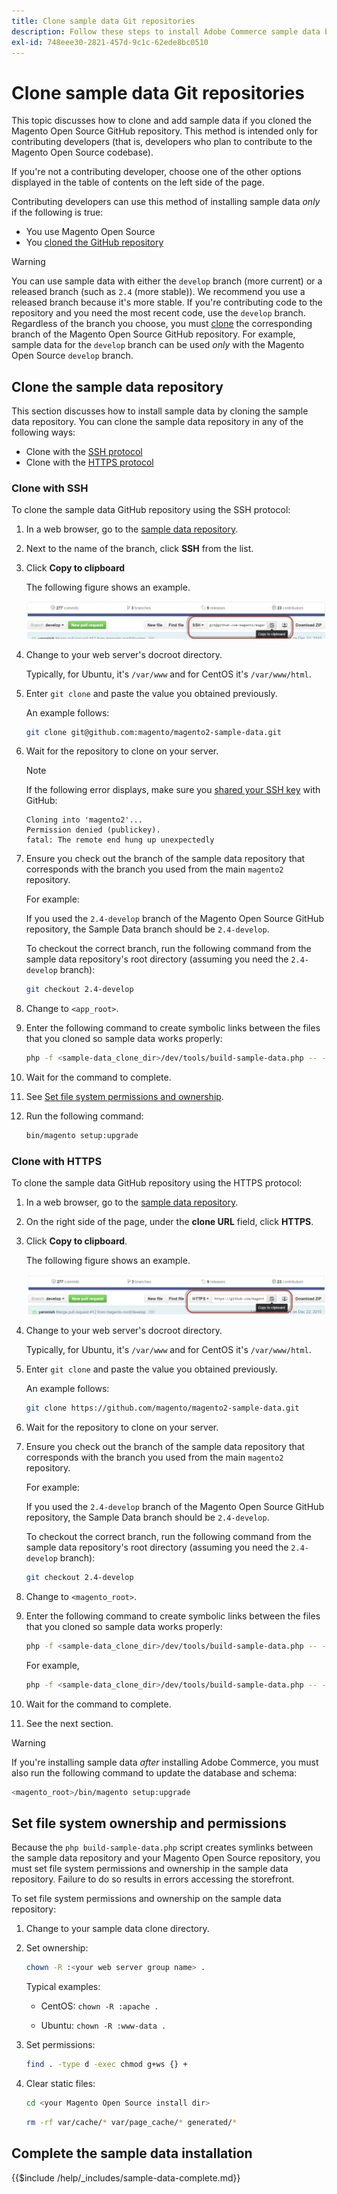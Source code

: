 ```yaml
---
title: Clone sample data Git repositories
description: Follow these steps to install Adobe Commerce sample data by cloning Git repositories.
exl-id: 748eee30-2821-457d-9c1c-62ede8bc0510
---
```

# Clone sample data Git repositories

This topic discusses how to clone and add sample data if you cloned the Magento Open Source GitHub repository. This method is intended only for contributing developers (that is, developers who plan to contribute to the Magento Open Source codebase).

If you're not a contributing developer, choose one of the other options displayed in the table of contents on the left side of the page.

Contributing developers can use this method of installing sample data *only* if the following is true:

*  You use Magento Open Source
*  You [cloned the GitHub repository](https://developer.adobe.com/commerce/contributor/guides/install/clone-repository/)

>[!WARNING]
>
>You can use sample data with either the `develop` branch (more current) or a released branch (such as `2.4` (more stable)). We recommend you use a released branch because it's more stable. If you're contributing code to the repository and you need the most recent code, use the `develop` branch. Regardless of the branch you choose, you must [clone](https://developer.adobe.com/commerce/contributor/guides/install/clone-repository/) the corresponding branch of the Magento Open Source GitHub repository. For example, sample data for the `develop` branch can be used *only* with the Magento Open Source `develop` branch.

## Clone the sample data repository

This section discusses how to install sample data by cloning the sample data repository. You can clone the sample data repository in any of the following ways:

*  Clone with the [SSH protocol](#clone-with-ssh)
*  Clone with the [HTTPS protocol](#clone-with-https)

### Clone with SSH

To clone the sample data GitHub repository using the SSH protocol:

1. In a web browser, go to the [sample data repository](https://github.com/magento/magento2-sample-data).
1. Next to the name of the branch, click **SSH** from the list.
1. Click **Copy to clipboard**

   The following figure shows an example.

   ![Clone the GitHub repository using SSH](../../assets/installation/install_mage2_clone-ssh.png)

1. Change to your web server's docroot directory.

   Typically, for Ubuntu, it's `/var/www` and for CentOS it's `/var/www/html`.

1. Enter `git clone` and paste the value you obtained previously.

   An example follows:

   ```bash
   git clone git@github.com:magento/magento2-sample-data.git
   ```

1. Wait for the repository to clone on your server.

   >[!NOTE]
   >
   >If the following error displays, make sure you [shared your SSH key](https://docs.github.com/articles/generating-ssh-keys/) with GitHub:<br>

   ```
   Cloning into 'magento2'...
   Permission denied (publickey).
   fatal: The remote end hung up unexpectedly
   ```

1. Ensure you check out the branch of the sample data repository that corresponds with the branch you used from the main `magento2` repository.

   For example:

   If you used the `2.4-develop` branch of the Magento Open Source GitHub repository, the Sample Data branch should be `2.4-develop`.

   To checkout the correct branch, run the following command from the sample data repository's root directory (assuming you need the `2.4-develop` branch):

   ```bash
   git checkout 2.4-develop
   ```

1. Change to `<app_root>`.
1. Enter the following command to create symbolic links between the files that you cloned so sample data works properly:

   ```bash
   php -f <sample-data_clone_dir>/dev/tools/build-sample-data.php -- --ce-source="<path_to_your_magento_instance>"
   ```

1. Wait for the command to complete.

1. See [Set file system permissions and ownership](#set-file-system-ownership-and-permissions).

1. Run the following command:

   ```bash
   bin/magento setup:upgrade
   ```

### Clone with HTTPS

To clone the sample data GitHub repository using the HTTPS protocol:

1. In a web browser, go to the [sample data repository](https://github.com/magento/magento2-sample-data).
1. On the right side of the page, under the **clone URL** field, click **HTTPS**.
1. Click **Copy to clipboard**.

   The following figure shows an example.

   ![Clone the GitHub repository using HTTPS](../../assets/installation/install_mage2_clone-https.png)

1. Change to your web server's docroot directory.

   Typically, for Ubuntu, it's `/var/www` and for CentOS it's `/var/www/html`.

1. Enter `git clone` and paste the value you obtained previously.

   An example follows:

   ```bash
   git clone https://github.com/magento/magento2-sample-data.git
   ```

1. Wait for the repository to clone on your server.
1. Ensure you check out the branch of the sample data repository that corresponds with the branch you used from the main `magento2` repository.

   For example:

   If you used the `2.4-develop` branch of the Magento Open Source GitHub repository, the Sample Data branch should be `2.4-develop`.

   To checkout the correct branch, run the following command from the sample data repository's root directory (assuming you need the `2.4-develop` branch):

   ```bash
   git checkout 2.4-develop
   ```

1. Change to `<magento_root>`.
1. Enter the following command to create symbolic links between the files that you cloned so sample data works properly:

   ```bash
   php -f <sample-data_clone_dir>/dev/tools/build-sample-data.php -- --ce-source="<path_to_your_magento_instance>"
   ```

   For example,

   ```bash
   php -f <sample-data_clone_dir>/dev/tools/build-sample-data.php -- --ce-source="/var/www/magento2"
   ```

1. Wait for the command to complete.
1. See the next section.

>[!WARNING]
>
>If you're installing sample data *after* installing Adobe Commerce, you must also run the following command to update the database and schema:
>
>```bash
><magento_root>/bin/magento setup:upgrade
>```

## Set file system ownership and permissions

Because the `php build-sample-data.php` script creates symlinks between the sample data repository and your Magento Open Source repository, you must set file system permissions and ownership in the sample data repository. Failure to do so results in errors accessing the storefront.

To set file system permissions and ownership on the sample data repository:

1. Change to your sample data clone directory.
1. Set ownership:

   ```bash
   chown -R :<your web server group name> .
   ```

   Typical examples:

   *  CentOS: `chown -R :apache .`

   *  Ubuntu: `chown -R :www-data .`

1. Set permissions:

   ```bash
   find . -type d -exec chmod g+ws {} +
   ```

1. Clear static files:

   ```bash
   cd <your Magento Open Source install dir>
   ```

   ```bash
   rm -rf var/cache/* var/page_cache/* generated/*
   ```

## Complete the sample data installation

{{$include /help/_includes/sample-data-complete.md}}

<!-- Last updated from includes: 2022-09-08 11:33:05 -->
